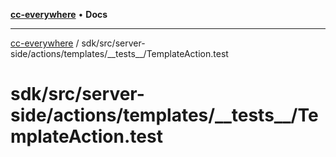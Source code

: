 [**cc-everywhere**](../../../../../../index.md) • **Docs**

***

[cc-everywhere](../../../../../../index.md) / sdk/src/server-side/actions/templates/\_\_tests\_\_/TemplateAction.test

# sdk/src/server-side/actions/templates/\_\_tests\_\_/TemplateAction.test
